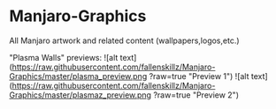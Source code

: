 # Manjaro-Graphics
All Manjaro artwork and related content (wallpapers,logos,etc.)

"Plasma Walls" previews:
![alt text](https://raw.githubusercontent.com/fallenskillz/Manjaro-Graphics/master/plasma_preview.png ?raw=true "Preview 1")
![alt text](https://raw.githubusercontent.com/fallenskillz/Manjaro-Graphics/master/plasmaz_preview.png ?raw=true "Preview 2")


